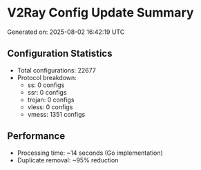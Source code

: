 # V2Ray Config Update Summary
Generated on: 2025-08-02 16:42:19 UTC

## Configuration Statistics
- Total configurations: 22677
- Protocol breakdown:
  - ss: 0 configs
  - ssr: 0 configs
  - trojan: 0 configs
  - vless: 0 configs
  - vmess: 1351 configs

## Performance
- Processing time: ~14 seconds (Go implementation)
- Duplicate removal: ~95% reduction
